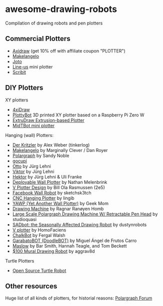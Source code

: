 # awesome-drawing-robots
Compilation of drawing robots and pen plotters

## Commercial Plotters

- [Axidraw](https://shop.evilmadscientist.com/directory) (get 10% off with affiliate coupon "PLOTTER")
- [Makelangelo](https://www.marginallyclever.com/products/makelangelo-5/)
- [Joto](https://www.joto.rocks/)
- [Line-us](https://www.line-us.com/) mini plotter
- [Scribit](https://scribit.design/)

## DIY Plotters

XY plotters 
- [4xiDraw](https://www.thingiverse.com/thing:1444216)
- [PlottyBot](https://ben.akrin.com/?page_id=9650) 3D printed XY plotter based on a Raspberry Pi Zero W
- [ExtruDraw Extrusion-based Plotter](https://www.thingiverse.com/thing:2994920)
- [MidTBot mini plotter](https://github.com/bdring/midTbot_esp32)


Hanging (wall) Plotters:

- [Der Kritzler](https://tinkerlog.com/2011/09/02/der-kritzler/) by Alex Weber (tinkerlog)
- [Makelangelo](http://www.makelangelo.com/) by Marginally Clever / Dan Royer
- [Polargraph](http://www.polargraph.co.uk/) by Sandy Noble 
- [gocupi](https://github.com/brandonagr/gocupi)
- [Otto](http://juerglehni.com/works/otto) by Jürg Lehni
- [Viktor](http://juerglehni.com/works/viktor) by Jürg Lehni
- [Hektor](http://juerglehni.com/works/hektor) by Jürg Lehni & Uli Franke
- [Deployable Wall Plotter](http://fab.cba.mit.edu/classes/863.14/people/nathan_melenbrink/Week_15.html) by Nathan Melenbrink
- [V Plotter Design](http://2e5.com/plotter/V/design/) by Bill Ola Rasmussen (2e5)
- [Facebook Wall Robot](https://www.instructables.com/id/Facebook-Wall-Robot/) by sketchsk3tch
- [CNC Hanging Plotter](https://www.instructables.com/id/CNC-HANGING-PLOTTER/) by lingib
- [YAWP (Yet Another Wall Plotter)](http://www.geekmomprojects.com/yawp-yet-another-wall-plotter/) by Geek Mom
- [Drawing Machine](https://www.norwegiancreations.com/2012/04/drawing-machine-part-1/) by Ragnar Ranøyen Homb
- [Large Scale Polargraph Drawing Machine W/ Retractable Pen Head](https://www.instructables.com/id/Large-Scale-Polargraph-Drawing-Machine-W-Retractab/) by studioquasi
- [SADbot: the Seasonally Affected Drawing Robot](https://www.instructables.com/id/SADbot-the-Seasonally-Affected-Drawing-robot/) by dustynrobots
- [V plotter](https://homofaciens.de/technics-machines-v-plotter_en.htm) by HomoFaciens
- [ChalkBot](http://engineering.hipolabs.com/chalkbot/) by Fergal Walsh
- [GarabatoBOT (DoodleBOT)](https://www.thingiverse.com/thing:19938) by Miguel Ángel de Frutos Carro
- [Maslow](https://www.maslowcnc.com/) by Bar Smith, Hannah Teagle, and Tom Beckett
- [$100 Mural Drawing Robot](https://www.instructables.com/id/100-Mural-drawing-robot-also-works-as-a-giant-et/) by aggrav8d

Turtle Plotters
- [Open Source Turtle Robot](https://www.thingiverse.com/thing:2881396)

## Other resources

Huge list of all kinds of plotters, for historial reasons: [Polargraph Forum](http://www.polargraph.co.uk/forum/polargraphs-group2/general-forum1/drawbots-from-around-the-web-thread249.5/)
